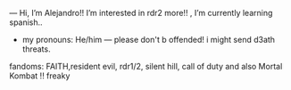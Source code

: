 — Hi, I’m Alejandro!!
 I’m interested in rdr2 more!!
  , I’m currently learning spanish..
- my pronouns: He/him
— please don't b offended! i might send d3ath
threats.

fandoms: FAITH,resident evil, rdr1/2, silent hill, call of duty and also Mortal Kombat !!
freaky

<!---
Mort1z/Mort1z is a ✨ special ✨ repository because its `README.md` (this file) appears on your GitHub profile.
You can click the Preview link to take a look at your changes.
--->
